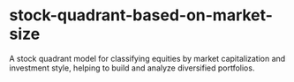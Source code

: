 # stock-quadrant-based-on-market-size
A stock quadrant model for classifying equities by market capitalization and investment style, helping to build and analyze diversified portfolios.
